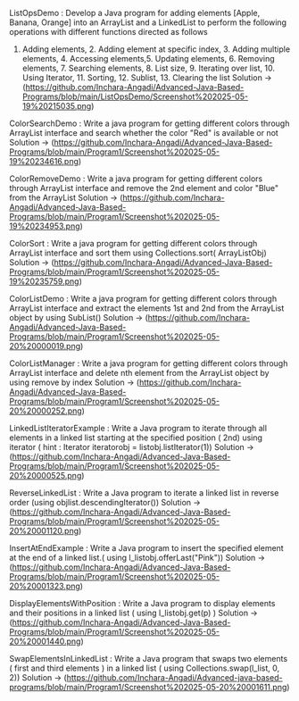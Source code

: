 ListOpsDemo : Develop a Java program for adding elements [Apple, Banana, Orange] into an ArrayList
and a LinkedList to perform the following operations with different functions directed as follows
1. Adding elements, 2. Adding element at specific index, 3. Adding multiple elements, 4.
Accessing elements,5. Updating elements, 6. Removing elements, 7. Searching elements, 8. List
size, 9. Iterating over list, 10. Using Iterator, 11. Sorting, 12. Sublist, 13. Clearing the list
Solution -> (https://github.com/Inchara-Angadi/Advanced-Java-Based-Programs/blob/main/ListOpsDemo/Screenshot%202025-05-19%20215035.png)

  

ColorSearchDemo : Write a java program for getting different colors through ArrayList interface and search whether
the color "Red" is available or not
Solution -> (https://github.com/Inchara-Angadi/Advanced-Java-Based-Programs/blob/main/Program1/Screenshot%202025-05-19%20234616.png)



ColorRemoveDemo : Write a java program for getting different colors through ArrayList interface and remove the
2nd element and color "Blue" from the ArrayList
Solution -> (https://github.com/Inchara-Angadi/Advanced-Java-Based-Programs/blob/main/Program1/Screenshot%202025-05-19%20234953.png)



ColorSort : Write a java program for getting different colors through ArrayList interface and sort them
using Collections.sort( ArrayListObj)
Solution -> (https://github.com/Inchara-Angadi/Advanced-Java-Based-Programs/blob/main/Program1/Screenshot%202025-05-19%20235759.png)



ColorListDemo : Write a java program for getting different colors through ArrayList interface and extract the
elements 1st and 2nd from the ArrayList object by using SubList()
Solution -> (https://github.com/Inchara-Angadi/Advanced-Java-Based-Programs/blob/main/Program1/Screenshot%202025-05-20%20000019.png)



ColorListManager : Write a java program for getting different colors through ArrayList interface and delete nth
element from the ArrayList object by using remove by index
Solution -> (https://github.com/Inchara-Angadi/Advanced-Java-Based-Programs/blob/main/Program1/Screenshot%202025-05-20%20000252.png)



LinkedListIteratorExample : Write a Java program to iterate through all elements in a linked list starting at the
specified position ( 2nd) using iterator ( hint : Iterator iteratorobj = listobj.listIterator(1))
Solution -> (https://github.com/Inchara-Angadi/Advanced-Java-Based-Programs/blob/main/Program1/Screenshot%202025-05-20%20000525.png)



ReverseLinkedList : Write a Java program to iterate a linked list in reverse order (using
objlist.descendingIterator())
Solution -> (https://github.com/Inchara-Angadi/Advanced-Java-Based-Programs/blob/main/Program1/Screenshot%202025-05-20%20001120.png)



InsertAtEndExample : Write a Java program to insert the specified element at the end of a linked list.( using
l_listobj.offerLast("Pink"))
Solution -> (https://github.com/Inchara-Angadi/Advanced-Java-Based-Programs/blob/main/Program1/Screenshot%202025-05-20%20001323.png)



DisplayElementsWithPosition : Write a Java program to display elements and their positions in a linked list ( using
l_listobj.get(p) )
Solution -> (https://github.com/Inchara-Angadi/Advanced-Java-Based-Programs/blob/main/Program1/Screenshot%202025-05-20%20001440.png)



SwapElementsInLinkedList : Write a Java program that swaps two elements ( first and third elements ) in a linked list ( using
Collections.swap(l_list, 0, 2))
Solution -> (https://github.com/Inchara-Angadi/Advanced-java-based-programs/blob/main/Program1/Screenshot%202025-05-20%20001611.png)
